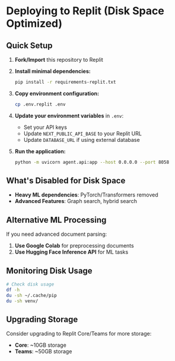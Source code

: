 # Deploying to Replit (Disk Space Optimized)

## Quick Setup

1. **Fork/Import** this repository to Replit

2. **Install minimal dependencies:**
   ```bash
   pip install -r requirements-replit.txt
   ```

3. **Copy environment configuration:**
   ```bash
   cp .env.replit .env
   ```

4. **Update your environment variables** in `.env`:
   - Set your API keys
   - Update `NEXT_PUBLIC_API_BASE` to your Replit URL
   - Update `DATABASE_URL` if using external database

5. **Run the application:**
   ```bash
   python -m uvicorn agent.api:app --host 0.0.0.0 --port 8058
   ```

## What's Disabled for Disk Space

- **Heavy ML dependencies**: PyTorch/Transformers removed
- **Advanced Features**: Graph search, hybrid search

## Alternative ML Processing

If you need advanced document parsing:

1. **Use Google Colab** for preprocessing documents
2. **Use Hugging Face Inference API** for ML tasks

## Monitoring Disk Usage

```bash
# Check disk usage
df -h
du -sh ~/.cache/pip
du -sh venv/
```

## Upgrading Storage

Consider upgrading to Replit Core/Teams for more storage:
- **Core**: ~10GB storage
- **Teams**: ~50GB storage